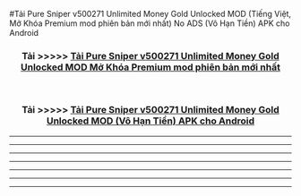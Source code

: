 #Tải Pure Sniper v500271 Unlimited Money Gold Unlocked  MOD (Tiếng Việt, Mở Khóa Premium mod phiên bản mới nhất) No ADS (Vô Hạn Tiền) APK cho Android



<div align="center">
<h3>Tải >>>>> <a href="https://roarman.web.app/?vt=Pure Sniper v500271 Unlimited Money Gold Unlocked ">Tải Pure Sniper v500271 Unlimited Money Gold Unlocked  MOD Mở Khóa Premium mod phiên bản mới nhất</a></h3><br>

<h3>Tải >>>>> <a href="https://roarman.web.app/?vt=Pure Sniper v500271 Unlimited Money Gold Unlocked ">Tải Pure Sniper v500271 Unlimited Money Gold Unlocked  MOD (Vô Hạn Tiền) APK cho Android</a></h3>
</div>


----------------------------------------------------------

----------------------------------------------------------

----------------------------------------------------------

----------------------------------------------------------

----------------------------------------------------------

----------------------------------------------------------

----------------------------------------------------------

